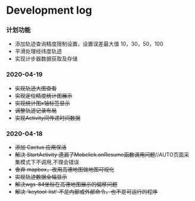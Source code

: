 # Development log

### 计划功能

 - 添加轨迹查询精度限制设置，设置误差最大值 10，30，50，100
 - 平滑处理经纬度轨迹
 - 实现计步器数据获取及存储

### 2020-04-19

 - ~~实现轨迹大图查看~~
 - ~~实现定位精度统计图展示~~
 - ~~实现统计图x轴标签显示~~
 - ~~调整轨迹记录布局~~
 - ~~实现Activity间传递时间数据~~

### 2020-04-18

- ~~添加 Cactus 应用保活~~
- ~~解决 StartActivity 遗漏了Mobclick.onResume函数调用问题~~//AUTO页面采集模式下不调用,不理会错误
- ~~舍弃 mapbox，改用高德地图做地图可视化~~
- ~~实现轨迹数据全幅显示~~
- ~~解决wgs-84坐标在高德地图展示的偏移问题~~
- ~~解决 'keytool-list' 不是内部或外部命令，也不是可运行的程序~~
